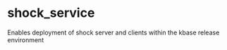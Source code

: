 shock_service
=============

Enables deployment of shock server and clients within the kbase release environment

